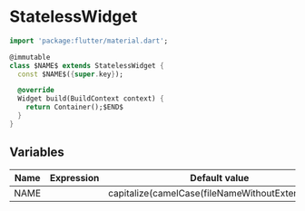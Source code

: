 # StatelessWidget

```dart
import 'package:flutter/material.dart';

@immutable
class $NAME$ extends StatelessWidget {
  const $NAME$({super.key});

  @override
  Widget build(BuildContext context) {
    return Container();$END$
  }
}
```

## Variables

| Name   | Expression | Default value |
|--------|------------|---------------|
| NAME   |            |capitalize(camelCase(fileNameWithoutExtension()))|
